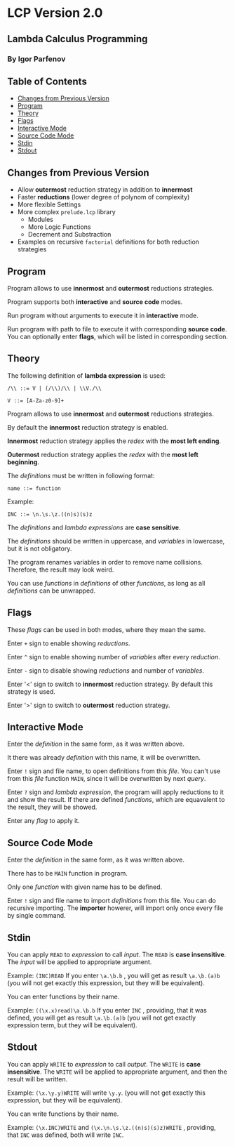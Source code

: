 # LCP Version 2.0
## Lambda Calculus Programming
### By Igor Parfenov

## Table of Contents
* [Changes from Previous Version](#changes-from-previous-version)
* [Program](#program)
* [Theory](#theory)
* [Flags](#flags)
* [Interactive Mode](#interactive-mode)
* [Source Code Mode](#source-code-mode)
* [Stdin](#stdin)
* [Stdout](#stdout)

## Changes from Previous Version

* Allow **outermost** reduction strategy in addition to **innermost**
* Faster **reductions** (lower degree of polynom of complexity)
* More flexible Settings
* More complex `prelude.lcp` library
    * Modules
    * More Logic Functions
    * Decrement and Substraction
* Examples on recursive `factorial` definitions for both reduction strategies

## Program

Program allows to use **innermost** and **outermost** reductions strategies.

Program supports both **interactive** and **source code** modes.

Run program without arguments to execute it in **interactive** mode.

Run program with path to file to execute it with corresponding **source code**. You can optionally enter **flags**, which will be listed in corresponding section.

## Theory

The following definition of **lambda expression** is used:

`/\\ ::= V | (/\\)/\\ | \\V./\\`

`V ::= [A-Za-z0-9]+`

Program allows to use **innermost** and **outermost** reductions strategies.

By default the **innermost** reduction strategy is enabled.

**Innermost** reduction strategy applies the *redex* with the **most left ending**.

**Outermost** reduction strategy applies the *redex* with the **most left beginning**.

The *definitions* must be written in following format:

`name ::= function`

Example:

`INC ::= \n.\s.\z.((n)s)(s)z`

The *definitions* and *lambda expressions* are **case sensitive**.

The *definitions* should be written in uppercase, and *variables* in lowercase, but it is not obligatory.

The program renames variables in order to remove name collisions. Therefore, the result may look weird.

You can use *functions* in *definitions* of other *functions*, as long as all *definitions* can be unwrapped.

## Flags

These *flags* can be used in both modes, where they mean the same.

Enter `+` sign to enable showing *reductions*.

Enter `^` sign to enable showing number of *variables* after every *reduction*.

Enter `-` sign to disable showing *reductions* and number of *variables*.

Enter '<' sign to switch to **innermost** reduction strategy. By default this strategy is used.

Enter '>' sign to switch to **outermost** reduction strategy.

## Interactive Mode

Enter the *definition* in the same form, as it was written above.

It there was already *definition* with this name, it will be overwritten.

Enter `!` sign and file name, to open definitions from this *file*. You can't use from this *file* function `MAIN`, since it will be overwritten by next *query*.

Enter `?` sign and *lambda expression*, the program will apply reductions to it and show the result. If there are defined *functions*, which are equavalent to the result, they will be showed.

Enter any *flag* to apply it.

## Source Code Mode

Enter the *definition* in the same form, as it was written above.

There has to be `MAIN` function in program.

Only one *function* with given name has to be defined.

Enter `!` sign and file name to import *definitions* from this file. You can do recursive importing. The **importer** howerer, will import only once every file by single command.

## Stdin

You can apply `READ` to *expression* to call *input*. The `READ` is **case insensitive**. The *input* will be applied to appropriate argument.

Example:
`(INC)READ`
If you enter
`\a.\b.b`
, you will get as result
`\a.\b.(a)b`
(you will not get exactly this expression, but they will be equivalent).

You can enter functions by their name.

Example:
`((\x.x)read)\a.\b.b`
If you enter
`INC`
, providing, that it was defined, you will get as result
`\a.\b.(a)b`
(you will not get exactly expression term, but they will be equivalent).

## Stdout

You can apply `WRITE` to *expression* to call *output*. The `WRITE` is **case insensitive**. The `WRITE` will be applied to appropriate argument, and then the result will be written.

Example:
`(\x.\y.y)WRITE`
will write `\y.y`.
(you will not get exactly this expression, but they will be equivalent).

You can write functions by their name.

Example:
`(\x.INC)WRITE`
and
`(\x.\n.\s.\z.((n)s)(s)z)WRITE`
, providing, that `INC` was defined, both will write `INC`.
